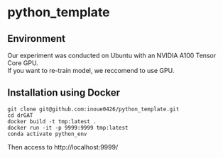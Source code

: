 # python_template

## Environment

Our experiment was conducted on Ubuntu with an NVIDIA A100 Tensor Core GPU.  
If you want to re-train model, we reccomend to use GPU.

## Installation using Docker

```shell
git clone git@github.com:inoue0426/python_template.git
cd drGAT
docker build -t tmp:latest .
docker run -it -p 9999:9999 tmp:latest
conda activate python_env
```

Then access to http://localhost:9999/
